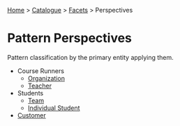 [Home](../../../README.md) > [Catalogue](../../../Patterns_catalogue.md) > [Facets](../facets.md) > Perspectives
# Pattern Perspectives

Pattern classification by the primary entity applying them.

<ul>              
    <li>Course Runners            
    <ul>                          
        <li><a href="Organization.md">Organization</a>
        </li>                       
        <li><a href="Teacher.md">Teacher</a>                         
        </li>                 
    </ul>              
    </li>        
    <li>Students           
    <ul>                          
        <li><a href="Team.md">Team</a>                             
        </li>                       
        <li><a href="Individual_Student.md">Individual Student</a>                        
        </li>                 
    </ul>                  
    <li><a href="Customer.md">Customer</a>                     
    </li>
</ul>



